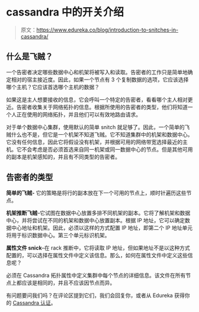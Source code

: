 # cassandra 中的开关介绍

> 原文：<https://www.edureka.co/blog/introduction-to-snitches-in-cassandra/>

## **什么是飞贼？**

一个告密者决定哪些数据中心和机架将被写入和读取。告密者的工作只是简单地确定相对的宿主接近度。因此，如果一个节点有 3 个复制数据的选项，它应该选择哪个主机？它应该首选哪个主机的数据？

如果这是主人想要接收的信息，它会呼叫一个特定的告密者，看看哪个主人相对更近。告密者收集关于网络拓扑的信息。根据所使用的告密者的类型，他们将知道一个人正在使用的网络拓扑，并且他们可以有效地路由请求。

对于单个数据中心集群，使用默认的简单 snitch 就足够了。因此，一个简单的飞贼什么也不是，但它是一个机架不知道飞贼。它不知道集群中的机架和数据中心。它没有任何信息，因此它将假设没有机架，并根据可用的网络带宽选择最近的主机。它不会考虑是否必须首选来自同一机架或同一数据中心的节点。但是其他可用的副本是机架感知的，并且有不同类型的告密者。

## **告密者的类型**

**简单的飞贼-** 它的策略是将行的副本放在下一个可用的节点上，顺时针遍历这些节点。

**机架推断飞贼**–它试图在数据中心放置多排不同机架的副本。它将了解机架和数据中心，并将尝试在不同的机架和数据中心放置副本。根据 IP 地址，它可以确定数据中心地址和机架。因此，必须以这样的方式配置 IP 地址，即第二个 IP 地址单元将用于标识数据中心。第三个单元标识机架。

**属性文件 snick**–在 rack 推断中，它将读取 IP 地址，但如果地址不是以这种方式配置的，可以选择在属性文件中定义该信息。那么，如何在属性文件中定义这些信息呢？

必须在 Cassandra 拓扑属性中定义集群中每个节点的详细信息。该文件在所有节点上都应该是相同的，并且不应该因节点而异。

有问题要问我们吗？在评论区提到它们，我们会回复你，或者从 Edureka 获得你的 [Cassandra 认证](https://www.edureka.co/cassandra)。
